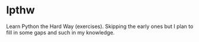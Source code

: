 lpthw
=====

Learn Python the Hard Way (exercises). Skipping the early ones but I plan to fill in some gaps and such in my knowledge.
